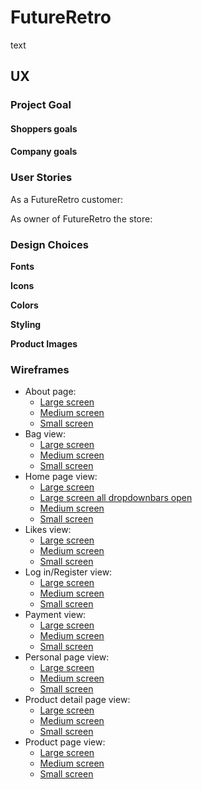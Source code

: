 # FutureRetro

text 

## UX
### Project Goal

#### Shoppers goals

#### Company goals

### User Stories

As a FutureRetro customer:

As owner of FutureRetro the store:

### Design Choices

**Fonts**

**Icons**

**Colors**

**Styling**

**Product Images**

### Wireframes

* About page:
    * <a href="https://ibb.co/5M8mwWJ" target="_blank">Large screen</a>
    * [Medium screen](#)
    * [Small screen](#)
* Bag view:
    * <a href="https://ibb.co/42dwyXr" target="_blank">Large screen</a>
    * [Medium screen]()
    * [Small screen]()
* Home page view:
    * <a href="https://ibb.co/TKZBJng" target="_blank">Large screen</a>
    * <a href="https://ibb.co/tZ0B9YP" target="_blank">Large screen all dropdownbars open</a> 
    * <a href="https://ibb.co/nfvFt6k" target="_blank">Medium screen</a>
    * <a href="https://ibb.co/fDWTCTb" target="_blank">Small screen</a>
* Likes view:
    * <a href="https://ibb.co/hL7yxcm" target="_blank">Large screen</a>
    * <a href="#" target="_blank">Medium screen</a>
    * <a href="#" target="_blank">Small screen</a>
* Log in/Register view:
    * <a href="https://ibb.co/CM8jzBB" target="_blank">Large screen</a>
    * <a href="https://ibb.co/K69Y0g6" target="_blank">Medium screen</a>
    * <a href="https://ibb.co/fdZnpRY" target="_blank">Small screen</a>
* Payment view:
    * <a href="https://ibb.co/qW80Cpj" target="_blank">Large screen</a>
    * <a href="#" target="_blank">Medium screen</a>
    * <a href="#" target="_blank">Small screen</a>
* Personal page view:
    * [Large screen](https://ibb.co/1zYgn64)
    * <a href="#" target="_blank">Medium screen</a>
    * <a href="#" target="_blank">Small screen</a>
* Product detail page view:
    * <a href="https://ibb.co/pyyVQ9h" target="_blank">Large screen</a>
    * <a href="https://ibb.co/4MSNwmr" target="_blank">Medium screen</a>
    * <a href="https://ibb.co/Rcqgg12" target="_blank">Small screen</a>
* Product page view:
    * <a href="https://ibb.co/3Ts31Yn" target="_blank">Large screen</a>
    * <a href="https://ibb.co/ZJRMSbs" target="_blank">Medium screen</a>
    * <a href="https://ibb.co/QcH27mt" target="_blank">Small screen</a>


